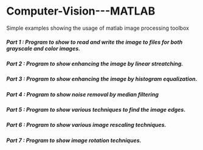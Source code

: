 # Computer-Vision---MATLAB
Simple examples showing the usage of matlab image processing toolbox

##### Part 1 : Program to show to read and write the image to files for both grayscale and color images.

##### Part 2 : Program to show enhancing the image by linear streatching.

##### Part 3 : Program to show enhancing the image by histogram equalization.

##### Part 4 : Program to show noise removal by median filtering

##### Part 5 : Program to show various techniques to find the image edges.

##### Part 6 : Program to show various image rescaling techniques.

##### Part 7 : Program to show image rotation techniques.
